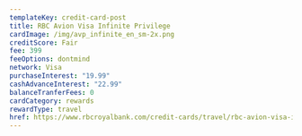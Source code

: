 ```yaml
---
templateKey: credit-card-post
title: RBC Avion Visa Infinite Privilege
cardImage: /img/avp_infinite_en_sm-2x.png
creditScore: Fair
fee: 399
feeOptions: dontmind
network: Visa
purchaseInterest: "19.99"
cashAdvanceInterest: "22.99"
balanceTranferFees: 0
cardCategory: rewards
rewardType: travel
href: https://www.rbcroyalbank.com/credit-cards/travel/rbc-avion-visa-infinite-privilege.html
---
```

